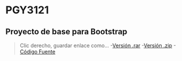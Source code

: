 # PGY3121

## Proyecto de  base para Bootstrap
>Clic derecho, guardar enlace como...
-[Versión .rar](https://github.com/PameGatica/PGY3121/blob/main/005/base.rar)
-[Versión .zip](https://github.com/PameGatica/PGY3121/blob/main/005/base.zip)
-[Código Fuente](https://github.com/PameGatica/PGY3121/tree/main/005/base)